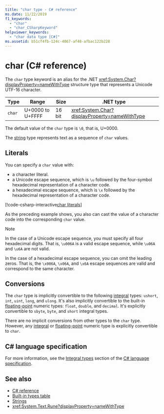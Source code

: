 ```yaml
---
title: "char type - C# reference"
ms.date: 11/22/2019
f1_keywords:
  - "char"
  - "char_CSharpKeyword"
helpviewer_keywords:
  - "char data type [C#]"
ms.assetid: b51cf4fb-124c-4067-af48-afbac122b228
---
```

# char (C# reference)

The `char` type keyword is an alias for the .NET <xref:System.Char?displayProperty=nameWithType> structure type that represents a Unicode UTF-16 character.

|Type|Range|Size|.NET type|
|----------|-----------|----------|-------------------------|
|`char`|U+0000 to U+FFFF|16 bit|<xref:System.Char?displayProperty=nameWithType>|

The default value of the `char` type is `\0`, that is, U+0000.

The [string](reference-types.md#the-string-type) type represents text as a sequence of `char` values.

## Literals

You can specify a `char` value with:

- a character literal.
- a Unicode escape sequence, which is `\u` followed by the four-symbol hexadecimal representation of a character code.
- a hexadecimal escape sequence, which is `\x` followed by the hexadecimal representation of a character code.

[!code-csharp-interactive[char literals](~/samples/csharp/language-reference/builtin-types/CharType.cs#Literals)]

As the preceding example shows, you also can cast the value of a character code into the corresponding `char` value.

> [!NOTE]
> In the case of a Unicode escape sequence, you must specify all four hexadecimal digits. That is, `\u006A` is a valid escape sequence, while `\u06A` and `\u6A` are not valid.
>
> In the case of a hexadecimal escape sequence, you can omit the leading zeros. That is, the `\x006A`, `\x06A`, and `\x6A` escape sequences are valid and correspond to the same character.

## Conversions

The `char` type is implicitly convertible to the following [integral](integral-numeric-types.md) types: `ushort`, `int`, `uint`, `long`, and `ulong`. It's also implicitly convertible to the built-in [floating-point](floating-point-numeric-types.md) numeric types: `float`, `double`, and `decimal`. It's explicitly convertible to `sbyte`, `byte`, and `short` integral types.

There are no implicit conversions from other types to the `char` type. However, any [integral](integral-numeric-types.md) or [floating-point](floating-point-numeric-types.md) numeric type is explicitly convertible to `char`.

## C# language specification

For more information, see the [Integral types](~/_csharplang/spec/types.md#integral-types) section of the [C# language specification](~/_csharplang/spec/introduction.md).

## See also

- [C# reference](../index.md)
- [Built-in types table](../keywords/built-in-types-table.md)
- [Strings](../../programming-guide/strings/index.md)
- <xref:System.Text.Rune?displayProperty=nameWithType>
